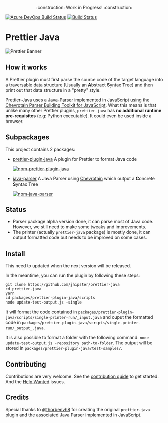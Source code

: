 <p align="center">
    :construction: Work in Progress! :construction:
</p>

[![Azure DevOps Build Status][azure-devops-image]][azure-devops-url-main] [![Build Status][travis-image]][travis-url]

[azure-devops-image]: https://dev.azure.com/jhipster/prettier-java/_apis/build/status/jhipster.prettier-java?branchName=master
[azure-devops-url-main]: https://dev.azure.com/jhipster/prettier-java/_build
[travis-image]: https://travis-ci.org/jhipster/prettier-java.svg?branch=master
[travis-url]: https://travis-ci.org/jhipster/prettier-java

# Prettier Java

![Prettier Banner](https://raw.githubusercontent.com/prettier/prettier-logo/master/images/prettier-banner-light.png)

## How it works

A Prettier plugin must first parse the source code of the target language
into a traversable data structure (Usually an **A**bstract **S**yntax **T**ree)
and then print out that data structure in a "pretty" style.

Prettier-Java uses a [Java-Parser](./packages/java-parser) implemented in JavaScript using the
[Chevrotain Parser Building Toolkit for JavaScript](https://github.com/SAP/chevrotain).
What this means is that unlike many other Prettier plugins,
`prettier-java` has **no additional runtime pre-requisites** (e.g: Python executable).
It could even be used inside a browser.

## Subpackages

This project contains 2 packages:

- [prettier-plugin-java](./packages/prettier-plugin-java) A plugin for
  Prettier to format Java code

  [![npm-prettier-plugin-java][npm-prettier-plugin-java-image]][npm-prettier-plugin-java-url]

* [java-parser](./packages/java-parser) A Java Parser using [Chevrotain](https://github.com/SAP/chevrotain) which output a **C**oncrete **S**yntax **T**ree

  [![npm-java-parser][npm-java-parser-image]][npm-java-parser-url]

[npm-prettier-plugin-java-image]: https://img.shields.io/npm/v/prettier-plugin-java.svg?color=blue&label=prettier-plugin-java&logo=prettier-plugin-java
[npm-prettier-plugin-java-url]: https://www.npmjs.com/package/prettier-plugin-java
[npm-java-parser-image]: https://img.shields.io/npm/v/java-parser.svg?color=blue&label=java-parser&logo=java-parser
[npm-java-parser-url]: https://www.npmjs.com/package/java-parser

## Status

- Parser package alpha version done, it can parse most of Java code. However, we still need to make some tweaks and improvements.
- The printer (actually `prettier-java` package) is mostly done, it can output formatted code but needs to be improved on some cases.

## Install

This need to updated when the next version will be released.

In the meantime, you can run the plugin by following these steps:

```
git clone https://github.com/jhipster/prettier-java
cd prettier-java
yarn
cd packages/prettier-plugin-java/scripts
node update-test-output.js -single
```

It will format the code contained in `packages/prettier-plugin-java/scripts/single-printer-run/_input.java` and ouput the formatted code in `packages/prettier-plugin-java/scripts/single-printer-run/_output_.java`.

It is also possible to format a folder with the following command:
`node update-test-output.js -repository path-to-folder`. The output will be stored in `packages/prettier-plugin-java/test-samples/`.

## Contributing

Contributions are very welcome.
See the [contribution guide](./CONTRIBUTING.md) to get started.
And the [Help Wanted](https://github.com/jhipster/prettier-java/labels/help%20wanted) issues.

## Credits

Special thanks to [@thorbenvh8](https://github.com/thorbenvh8) for creating the original `prettier-java`
plugin and the associated Java Parser implemented in JavaScript.
